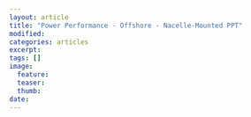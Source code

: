 ```yaml
---
layout: article
title: "Power Performance - Offshore - Nacelle-Mounted PPT"
modified:
categories: articles
excerpt: 
tags: []
image:
  feature:
  teaser:
  thumb:
date: 
---
```


